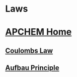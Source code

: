 # Laws 
# [APCHEM  Home](./../apchem--home/)

## [Coulombs Law](./../coulombs-law/)
## [Aufbau Principle](./../aufbau-principle/)
